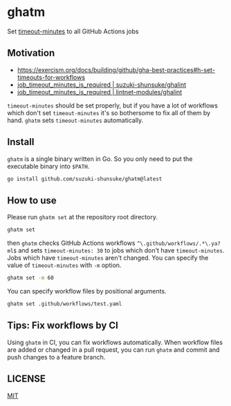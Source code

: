 # ghatm

Set [timeout-minutes](https://docs.github.com/en/actions/using-workflows/workflow-syntax-for-github-actions#jobsjob_idtimeout-minutes) to all GitHub Actions jobs

## Motivation

- https://exercism.org/docs/building/github/gha-best-practices#h-set-timeouts-for-workflows
- [job_timeout_minutes_is_required | suzuki-shunsuke/ghalint](https://github.com/suzuki-shunsuke/ghalint/blob/main/docs/policies/012.md)
- [job_timeout_minutes_is_required | lintnet-modules/ghalint](https://github.com/lintnet-modules/ghalint/tree/main/workflow/job_timeout_minutes_is_required)

`timeout-minutes` should be set properly, but if you have a lot of workflows which don't set `timeout-minutes` it's so bothersome to fix all of them by hand.
`ghatm` sets `timeout-minutes` automatically.

## Install

`ghatm` is a single binary written in Go.
So you only need to put the executable binary into `$PATH`.

```sh
go install github.com/suzuki-shunsuke/ghatm@latest
```

## How to use

Please run `ghatm set` at the repository root directory.

```sh
ghatm set
```

then `ghatm` checks GitHub Actions workflows `^\.github/workflows/.*\.ya?ml$` and sets `timeout-minutes: 30` to jobs which don't have `timeout-minutes`.
Jobs which have `timeout-minutes` aren't changed.
You can specify the value of `timeout-minutes` with `-m` option.

```sh
ghatm set -m 60
```

You can specify workflow files by positional arguments.

```sh
ghatm set .github/workflows/test.yaml
```

## Tips: Fix workflows by CI

Using `ghatm` in CI, you can fix workflows automatically.
When workflow files are added or changed in a pull request, you can run `ghatm` and commit and push changes to a feature branch.

## LICENSE

[MIT](LICENSE)
